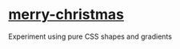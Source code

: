 # [merry-christmas](https://amandapennell.github.io/merry-christmas/)
Experiment using pure CSS shapes and gradients
